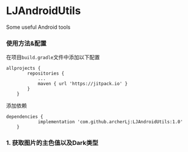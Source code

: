 # LJAndroidUtils
Some useful Android tools

### 使用方法&配置
在项目`build.gradle`文件中添加以下配置
```
allprojects {
		repositories {
			...
			maven { url 'https://jitpack.io' }
		}
	}
```
添加依赖
```
dependencies {
	        implementation 'com.github.archerLj:LJAndroidUtils:1.0'
	}
```

### 1. 获取图片的主色值以及Dark类型
